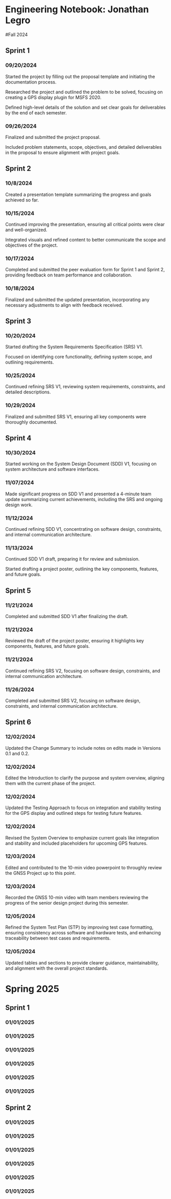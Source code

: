# Engineering Notebook: Jonathan Legro

#Fall 2024

## Sprint 1

### 09/20/2024

Started the project by filling out the proposal template and initiating the documentation process.

Researched the project and outlined the problem to be solved, focusing on creating a GPS display plugin for MSFS 2020.

Defined high-level details of the solution and set clear goals for deliverables by the end of each semester.

### 09/26/2024

Finalized and submitted the project proposal.

Included problem statements, scope, objectives, and detailed deliverables in the proposal to ensure alignment with project goals.

## Sprint 2

### 10/8/2024

Created a presentation template summarizing the progress and goals achieved so far.

### 10/15/2024

Continued improving the presentation, ensuring all critical points were clear and well-organized.

Integrated visuals and refined content to better communicate the scope and objectives of the project.

### 10/17/2024

Completed and submitted the peer evaluation form for Sprint 1 and Sprint 2, providing feedback on team performance and collaboration.

### 10/18/2024

Finalized and submitted the updated presentation, incorporating any necessary adjustments to align with feedback received.

## Sprint 3

### 10/20/2024

Started drafting the System Requirements Specification (SRS) V1.

Focused on identifying core functionality, defining system scope, and outlining requirements.

### 10/25/2024

Continued refining SRS V1, reviewing system requirements, constraints, and detailed descriptions.

### 10/29/2024

Finalized and submitted SRS V1, ensuring all key components were thoroughly documented.

## Sprint 4

### 10/30/2024

Started working on the System Design Document (SDD) V1, focusing on system architecture and software interfaces.

### 11/07/2024

Made significant progress on SDD V1 and presented a 4-minute team update summarizing current achievements, including the SRS and ongoing design work.

### 11/12/2024

Continued refining SDD V1, concentrating on software design, constraints, and internal communication architecture.

### 11/13/2024

Continued SDD V1 draft, preparing it for review and submission.

Started drafting a project poster, outlining the key components, features, and future goals.

## Sprint 5

### 11/21/2024

Completed and submitted SDD V1 after finalizing the draft.

### 11/21/2024

Reviewed the draft of the project poster, ensuring it highlights key components, features, and future goals.

### 11/21/2024

Continued refining SRS V2, focusing on software design, constraints, and internal communication architecture.

### 11/26/2024

Completed and submitted SRS V2, focusing on software design, constraints, and internal communication architecture.

## Sprint 6

### 12/02/2024

Updated the Change Summary to include notes on edits made in Versions 0.1 and 0.2.

### 12/02/2024

Edited the Introduction to clarify the purpose and system overview, aligning them with the current phase of the project.

### 12/02/2024

Updated the Testing Approach to focus on integration and stability testing for the GPS display and outlined steps for testing future features.

### 12/02/2024

Revised the System Overview to emphasize current goals like integration and stability and included placeholders for upcoming GPS features.

### 12/03/2024

Edited and contributed to the 10-min video powerpoint to throughly review the GNSS Project up to this point.

### 12/03/2024

Recorded the GNSS 10-min video with team members reviewing the progress of the senior design project during this semester.

### 12/05/2024

Refined the System Test Plan (STP) by improving test case formatting, ensuring consistency across software and hardware tests, and enhancing traceability between test cases and requirements. 

### 12/05/2024

Updated tables and sections to provide clearer guidance, maintainability, and alignment with the overall project standards.

# Spring 2025

## Sprint 1

### 01/01/2025

### 01/01/2025

### 01/01/2025

### 01/01/2025

### 01/01/2025

### 01/01/2025

## Sprint 2

### 01/01/2025

### 01/01/2025

### 01/01/2025

### 01/01/2025

### 01/01/2025

### 01/01/2025

